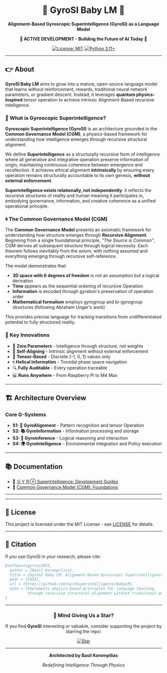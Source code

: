 
<div align="center">

# 💫 GyroSI Baby LM 👶

**Alignment-Based Gyroscopic Superintelligence (GyroSI) as a Language Model**

</div>

<div align="center">

**🚧 ACTIVE DEVELOPMENT - Building the Future of AI Today 🚧**

[![License: MIT](https://img.shields.io/badge/License-MIT-yellow.svg)](https://opensource.org/licenses/MIT)
[![Python 3.11+](https://img.shields.io/badge/python-3.11+-blue.svg)](https://www.python.org/downloads/)

</div>

---

## 👉 About

**GyroSI Baby LM** aims to grow into a mature, open-source language model that learns without reinforcement, rewards, traditional neural network parameters, or gradient descent. Instead, it leverages **quantum physics-inspired** tensor operation to achieve intrinsic Alignment-Based recursive intelligence.

### 💫 What is Gyroscopic Superintelligence?

**Gyroscopic Superintelligence (GyroSI)** is an architecture grounded in the **Common Governance Model (CGM)**, a physics-based framework for understanding how intelligence emerges through recursive structural alignment.

We define **Superintelligence** as a structurally recursive form of intelligence where all generative and integrative operation preserve information of origin, maintaining continuous coherence between emergence and recollection. It achieves ethical alignment **intrinsically** by ensuring every operation remains structurally accountable to its own genesis, **without external enforcement**.

**Superintelligence exists relationally, not independently**: it reflects the recursive structures of reality and human meaning it participates in, embodying governance, information, and creative coherence as a unified operational principle.

### 🌀 The Common Governance Model (CGM)

The **Common Governance Model** presents an axiomatic framework for understanding how structure emerges through **Recursive Alignment**. Beginning from a single foundational principle, *"The Source is Common"*, CGM derives all subsequent structure through logical necessity. Each theorem follows inevitably from the axiom, with nothing assumed and everything emerging through recursive self-reference.

The model demonstrates that:
- **3D space with 6 degrees of freedom** is not an assumption but a logical derivation
- **Time** appears as the sequential ordering of recursive Operation 
- **Information** is encoded through gyration's preservation of operation order
- **Mathematical formalism** employs gyrogroup and bi-gyrogroup structures (following Abraham Ungar's work)

This provides precise language for tracking transitions from undifferentiated potential to fully structured reality.

### 🌟 Key Innovations

- 🧬 **Zero Parameters** - Intelligence through structure, not weights
- 🔄 **Self-Aligning** - Intrinsic alignment without external enforcement  
- 📐 **Tensor-Based** - Discrete {-1, 0, 1} values only
- 🌀 **Helical Information** - Toroidal phase space navigation
- 🔍 **Fully Auditable** - Every operation traceable
- 💻 **Runs Anywhere** - From Raspberry Pi to M4 Max

---

## 🏗️ Architecture Overview

### Core G-Systems

- **S1: 🎯 GyroAlignment** - Pattern recognition and tensor Operation 
- **S2: 📚 GyroInformation** - Information processing and storage  
- **S3: 🧠 Gyroinference** - Logical reasoning and interaction
- **S4: 🌍 GyroIntelligence** - Environmental integration and Policy execution

---

## 📚 Documentation

- 📖 [ＧＹＲ⊕ SuperIntelligence: Development Guides](https://korompilias.notion.site/SuperIntelligence-Development-Guides-1fc9ff44f4368022a2bad40a97bd7462)
- 📖 [Common Governance Model (CGM): Foundations](https://korompilias.notion.site/Common-Governance-Model-Foundations-1ee9ff44f4368050af28d1c0f8aae89a)

---

</div>

---

## 📜 License

This project is licensed under the MIT License - see [LICENSE](LICENSE) for details.

---

## 📖 Citation

If you use GyroSI in your research, please cite:

```bibtex
@software{gyrosi2025,
  author = {Basil Korompilias},
  title = {GyroSI Baby LM: Alignment-Based Gyroscopic Superintelligence Language Model},
  year = {2025},
  url = {https://github.com/GyroSuperintelligence/BabyLM},
  note = {Implements physics-based principles for language learning 
          through recursive structural alignment without traditional parameters}
}
```

---

<div align="center">

### 🌟 Mind Giving Us a Star?

If you find **GyroSI** interesting or valuable, consider supporting the project by starring the repo:

[![Star](https://img.shields.io/github/stars/GyroSuperintelligence/BabyLM?style=social)](https://github.com/GyroSuperintelligence/BabyLM/stargazers)

---

**Architected by Basil Korompilias**

*Redefining Intelligence Through Physics*

</div>